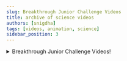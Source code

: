 ```yaml
---
slug: Breakthrough Junior Challenge Videos
title: archive of science videos
authors: [snigdha]
tags: [videos, animation, science]
sidebar_position: 3
---
```


<details>
<summary> Breakthrough Junior Challenge Videos! </summary>

### Here is the saga of the videos
> that did not get to see the light of day after the challenges ended ~~and because I was too shy to make them **public** public~~

<details>
<summary> On Nuclear Power, 2018 </summary>

<div class="frame">
<iframe id="ytplayer" type="text/html" width="100%" height="400"
src="https://www.youtube.com/embed/scwKfxHTfPI?cc_load_policy=1&enablejsapi=1&modestbranding=1&playsinline=1&color=white"
frameborder="0" allowfullscreen></iframe>
</div>

</details>

---

<details>
<summary> On Fire, 2017 </summary>

<div class="frame">
<iframe id="ytplayer" type="text/html" width="100%" height="400"
src="https://www.youtube.com/embed/4Zus1DGcvoM?cc_load_policy=1&enablejsapi=1&modestbranding=1&playsinline=1&color=white"
frameborder="0" allowfullscreen></iframe>
</div>

</details>

---

<details>
<summary> On Meditation, 2016 </summary>

<div class="frame">
<iframe id="ytplayer" type="text/html" width="100%" height="400"
src="https://www.youtube.com/embed/pAGmtlv2mCA?cc_load_policy=1&enablejsapi=1&modestbranding=1&playsinline=1&color=white"
frameborder="0" allowfullscreen></iframe>
</div>

</details>

#### too late to unsee them anymore

</details>  
